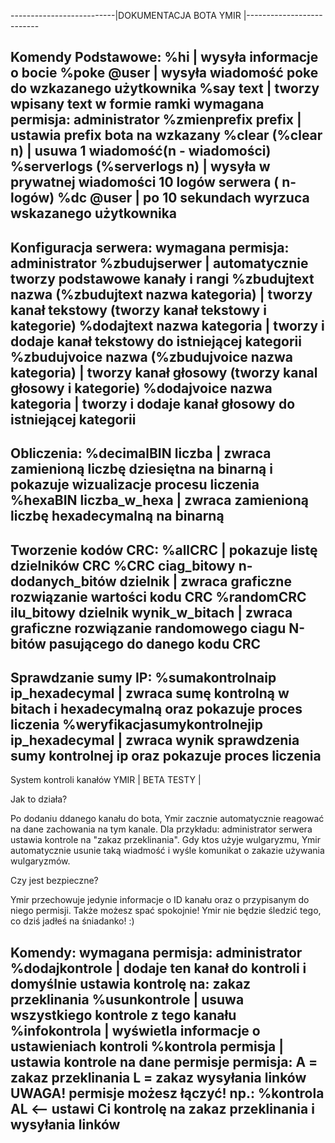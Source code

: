 --------------------------|DOKUMENTACJA BOTA YMIR |--------------------------

Komendy Podstawowe:
%hi | wysyła informacje o bocie
%poke @user | wysyła wiadomość poke do wzkazanego użytkownika
%say text | tworzy wpisany text w formie ramki
wymagana permisja: administrator
%zmienprefix prefix | ustawia prefix bota na wzkazany 
%clear (%clear n) | usuwa 1 wiadomość(n - wiadomości) 
%serverlogs (%serverlogs n) | wysyła w prywatnej wiadomości 10 logów serwera ( n- logów) 
%dc @user | po 10 sekundach wyrzuca wskazanego użytkownika 
---------------------------------------------------------------------------------------------------------------------
Konfiguracja serwera:
wymagana permisja: administrator 
%zbudujserwer | automatycznie tworzy podstawowe kanały i rangi
%zbudujtext nazwa (%zbudujtext nazwa kategoria) | tworzy kanał tekstowy (tworzy kanał tekstowy i kategorie)
%dodajtext nazwa kategoria | tworzy i dodaje kanał tekstowy do istniejącej kategorii 
%zbudujvoice nazwa (%zbudujvoice nazwa kategoria) | tworzy kanał głosowy (tworzy kanal głosowy i kategorie)
%dodajvoice nazwa kategoria | tworzy i dodaje kanał głosowy do istniejącej kategorii
---------------------------------------------------------------------------------------------------------------------
Obliczenia:
%decimalBIN liczba | zwraca zamienioną liczbę dziesiętna na binarną i pokazuje wizualizacje procesu liczenia
%hexaBIN liczba_w_hexa | zwraca zamienioną liczbę hexadecymalną na binarną
---------------------------------------------------------------------------------------------------------------------
Tworzenie kodów CRC:
%allCRC | pokazuje listę dzielników CRC
%CRC ciag_bitowy n-dodanych_bitów dzielnik | zwraca graficzne rozwiązanie wartości kodu CRC
%randomCRC ilu_bitowy dzielnik wynik_w_bitach | zwraca graficzne rozwiązanie randomowego ciagu N-bitów pasującego do danego kodu CRC
---------------------------------------------------------------------------------------------------------------------
Sprawdzanie sumy IP:
%sumakontrolnaip ip_hexadecymal | zwraca sumę kontrolną w bitach i hexadecymalną oraz pokazuje proces liczenia
%weryfikacjasumykontrolnejip ip_hexadecymal | zwraca wynik sprawdzenia sumy kontrolnej ip oraz pokazuje proces liczenia
---------------------------------------------------------------------------------------------------------------------
System kontroli kanałów YMIR | BETA TESTY |

Jak to działa?

Po dodaniu ddanego kanału do bota, Ymir zacznie automatycznie reagować na dane zachowania na tym kanale.
Dla przykładu: administrator serwera ustawia kontrole na "zakaz przeklinania". Gdy ktos użyje wulgaryzmu,
Ymir automatycznie usunie taką wiadmość i wyśle komunikat o zakazie używania wulgaryzmów.

Czy jest bezpieczne?

Ymir przechowuje jedynie informacje o ID kanału oraz o przypisanym do niego permisji.
Także możesz spać spokojnie! Ymir nie będzie śledzić tego, co dziś jadłeś na śniadanko! :) 

Komendy:
wymagana permisja: administrator 
%dodajkontrole | dodaje ten kanał do kontroli i domyślnie ustawia kontrolę na: zakaz przeklinania
%usunkontrole | usuwa wszystkiego kontrole z tego kanału
%infokontrola | wyświetla informacje o ustawieniach kontroli 
%kontrola permisja | ustawia kontrole na dane permisje
    permisja:
        A = zakaz przeklinania
        L = zakaz wysyłania linków
    UWAGA! permisje możesz łączyć! np.: %kontrola AL <-- ustawi Ci kontrolę na zakaz przeklinania i wysyłania linków
---------------------------------------------------------------------------------------------------------------------
